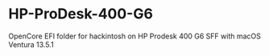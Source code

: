 # HP-ProDesk-400-G6

OpenCore EFI folder for hackintosh on HP Prodesk 400 G6 SFF with macOS Ventura 13.5.1
